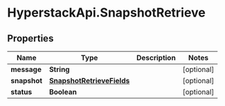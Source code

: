 # HyperstackApi.SnapshotRetrieve

## Properties

Name | Type | Description | Notes
------------ | ------------- | ------------- | -------------
**message** | **String** |  | [optional] 
**snapshot** | [**SnapshotRetrieveFields**](SnapshotRetrieveFields.md) |  | [optional] 
**status** | **Boolean** |  | [optional] 


